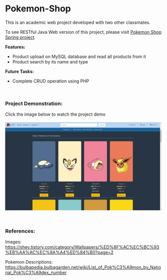 # Pokemon-Shop
This is an academic web project developed with two other classmates.

To see RESTful Java Web version of this project, please visit [Pokemon Shop Spring project](https://github.com/wontaekoh/Pokemon-Shop-Spring).


**Features:**
- Product upload on MySQL database and read all products from it
- Product search by its name and type

**Future Tasks:**
- Complete CRUD operation using PHP

<br>

### Project Demonstration: 
Click the image below to watch the project demo
<br><br>
[<img src="demo-images/Project-poster.png" width="600"/>](https://youtu.be/3zBipxCBseA "Click to Watch!")


<br>

### References:
Images: https://shey.tistory.com/category/Wallpapers/%ED%8F%AC%EC%BC%93%EB%AA%AC%EC%8A%A4%ED%84%B0?page=2

Pokemon Descriptions: https://bulbapedia.bulbagarden.net/wiki/List_of_Pok%C3%A9mon_by_National_Pok%C3%A9dex_number
